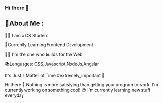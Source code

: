 ### Hi there 👋


## 💫About Me :

👨‍🎓 I am a CS Student 

🌱Currently Learning Frontend Development

🧑‍💻 I'm the one who builds for the Web

📚Languages: CSS,Javascript,NodeJs,Angular




<!-- ![Profile Picture](https://yourimageurl.com/yourimage.jpg) -->














It's Just a Matter of Time #extremely_important 🤏

Hi there 👋
Nothing is more satisfying than getting your program to work.
    I'm currently working on something cool! 😉
    I'm currently learning new stuff everyday

   

